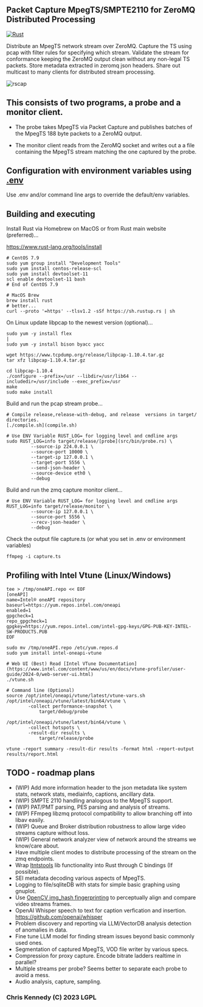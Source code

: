 ## Packet Capture MpegTS/SMPTE2110 for ZeroMQ Distributed Processing

[![Rust](https://github.com/groovybits/rscap/actions/workflows/rust.yml/badge.svg?branch=main)](https://github.com/groovybits/rscap/actions/workflows/rust.yml)

Distribute an MpegTS network stream over ZeroMQ. Capture
the TS using pcap with filter rules for specifying
which stream. Validate the stream for conformance
keeping the ZeroMQ output clean without any non-legal
TS packets. Store metadata extracted in zeromq json headers.
Share out multicast to many clients for distributed stream processing.

![rscap](https://storage.googleapis.com/gaib/2/rscap/rscap.png)

## This consists of two programs, a probe and a monitor client.

- The probe takes MpegTS via Packet Capture and publishes
batches of the MpegTS 188 byte packets to a ZeroMQ output.

- The monitor client reads from the ZeroMQ socket and writes out a
a file containing the MpegTS stream matching the one
captured by the probe.

## Configuration with environment variables using [.env](.env.example)

Use .env and/or command line args to override the default/env variables.

## Building and executing

Install Rust via Homebrew on MacOS or from Rust main website (preferred)...

<https://www.rust-lang.org/tools/install>

```text
# CentOS 7.9
sudo yum group install "Development Tools"
sudo yum install centos-release-scl
sudo yum install devtoolset-11
scl enable devtoolset-11 bash
# End of CentOS 7.9

# MacOS Brew
brew install rust
# better...
curl --proto '=https' --tlsv1.2 -sSf https://sh.rustup.rs | sh
```

On Linux update libpcap to the newest version (optional)...

```text
sudo yum -y install flex                                                                                                                                       |
sudo yum -y install bison byacc yacc

wget https://www.tcpdump.org/release/libpcap-1.10.4.tar.gz
tar xfz libpcap-1.10.4.tar.gz

cd libpcap-1.10.4
./configure --prefix=/usr --libdir=/usr/lib64 --includedir=/usr/include --exec_prefix=/usr
make
sudo make install
```

Build and run the pcap stream probe...

```text
# Compile release,release-with-debug, and release  versions in target/ directories.
[./compile.sh](compile.sh)

# Use ENV Variable RUST_LOG= for logging level and cmdline args
sudo RUST_LOG=info target/release/[probe](src/bin/probe.rs) \
         --source-ip 224.0.0.1 \
         --source-port 10000 \
         --target-ip 127.0.0.1 \
         --target-port 5556 \
         --send-json-header \
         --source-device eth0 \
         --debug

```

Build and run the zmq capture monitor client...

```text
# Use ENV Variable RUST_LOG= for logging level and cmdline args
RUST_LOG=info target/release/monitor \
         --source-ip 127.0.0.1 \
         --source-port 5556 \
         --recv-json-header \
         --debug

```

Check the output file capture.ts (or what you set in .env or environment variables)

```text
ffmpeg -i capture.ts
```

## Profiling with Intel Vtune (Linux/Windows)

```
tee > /tmp/oneAPI.repo << EOF
[oneAPI]
name=Intel® oneAPI repository
baseurl=https://yum.repos.intel.com/oneapi
enabled=1
gpgcheck=1
repo_gpgcheck=1
gpgkey=https://yum.repos.intel.com/intel-gpg-keys/GPG-PUB-KEY-INTEL-SW-PRODUCTS.PUB
EOF

sudo mv /tmp/oneAPI.repo /etc/yum.repos.d
sudo yum install intel-oneapi-vtune

# Web UI (Best) Read [Intel VTune Documentation](https://www.intel.com/content/www/us/en/docs/vtune-profiler/user-guide/2024-0/web-server-ui.html)
./vtune.sh

# Command line (Optional)
source /opt/intel/oneapi/vtune/latest/vtune-vars.sh
/opt/intel/oneapi/vtune/latest/bin64/vtune \
        -collect performance-snapshot \
            target/debug/probe

/opt/intel/oneapi/vtune/latest/bin64/vtune \
        -collect hotspots \
        -result-dir results \
            target/release/probe

vtune -report summary -result-dir results -format html -report-output results/report.html
```

## TODO - roadmap plans

- (WIP) Add more information header to the json metadata like system stats, network stats, mediainfo, captions, ancillary data.
- (WIP) SMPTE 2110 handling analogous to the MpegTS support.
- (WIP) PAT/PMT parsing, PES parsing and analysis of streams.
- (WIP) FFmpeg libzmq protocol compatibility to allow branching off into libav easily.
- (WIP) Queue and Broker distribution robustness to allow large video streams capture without loss.
- (WIP) General network analyzer view of network around the streams we know/care about.
- Have multiple client modes to distribute processing of the stream on the zmq endpoints.
- Wrap [ltntstools](https://github.com/LTNGlobal-opensource/libltntstools) lib functionality into Rust through C bindings (If possible).
- SEI metadata decoding various aspects of MpegTS.
- Logging to file/sqliteDB with stats for simple basic graphing using gnuplot.
- Use [OpenCV img_hash fingerprinting](https://docs.opencv.org/3.4/d4/d93/group__img__hash.html#ga5eeee1e27bc45caffe3b529ab42568e3) to perceptually align and compare video streams frames.
- OpenAI Whisper speech to text for caption verfication and insertion. <https://github.com/openai/whisper>
- Problem discovery and reporting via LLM/VectorDB analysis detection of anomalies in data.
- Fine tune LLM model for finding stream issues beyond basic commonly used ones.
- Segmentation of captured MpegTS, VOD file writer by various specs.
- Compression for proxy capture. Encode bitrate ladders realtime in parallel?
- Multiple streams per probe? Seems better to separate each probe to avoid a mess.
- Audio analysis, capture, sampling.

### Chris Kennedy (C) 2023 LGPL


